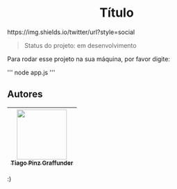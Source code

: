 <h1 align="center"> Título </h1>
https://img.shields.io/twitter/url?style=social

> Status do projeto: em desenvolvimento

Para rodar esse projeto na sua máquina, por favor digite:

'''
node app.js
'''

## Autores

| [<img src="https://github.com/account" width=115><br><sub>Tiago Pinz Graffunder</sub>](https://github.com/tiagograff) |
| :---: |

:)
